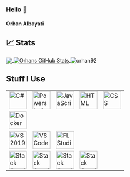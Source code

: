 ### Hello 👋

#### Orhan Albayati

## &#x1f4c8; Stats
<a href="https://github.com/orhan92/">
  <img align="center" src="https://github-readme-stats.vercel.app/api/top-langs/?username=orhan92&hide=java,html&title_color=ffffff&text_color=c9cacc&icon_color=2bbc8a&bg_color=1d1f21" />
</a>
<a href="https://github.com/orhan92">
  <img align="center" src="https://github-readme-stats.vercel.app/api?username=orhan92&show_icons=true&line_height=27&count_private=true&title_color=ffffff&text_color=c9cacc&icon_color=2bbc8a&bg_color=1d1f21" alt="Orhans GitHub Stats" />
</a>
<img align="center" src="https://github-readme-streak-stats.herokuapp.com/?user=orhan92&count_private=true&theme=radical" alt="orhan92" />

## Stuff I Use

<table>
    <tbody>
        <tr>
          <td><a href="#"><img alt="C#" title="C#" height="48px" src="https://img.icons8.com/color/48/000000/c-sharp-logo.png"/></a></td>
          <td><a href="#"><img alt="Powershell" title="Powershell" height="48px" src="https://img.icons8.com/color/48/000000/powershell.png"/></a></td>
          <td><a href="#"><img alt="JavaScript" title="ErrorScript" height="48px" src="https://img.icons8.com/color/48/000000/javascript.png"/></a></td>
          <td><a href="#"><img alt="HTML" title="HTML" height="48px" src="https://img.icons8.com/nolan/64/html.png"/></a></td>
          <td><a href="#"><img alt="CSS" title="CSS" height="48px" src="https://img.icons8.com/nolan/64/css-filetype.png"/></a></td>
      </tr>
      <tr>
          <td><a href="#"><img alt="Docker" title="Container Whale" height="48px" src="https://img.icons8.com/color/48/000000/docker.png"/></a></td>
      </tr>
      <tr>
          <td><a href="#"><img alt="VS2019" title="VS2019" height="48px" src="https://img.icons8.com/fluent/48/000000/visual-studio-2019.png"/></a></td>
          <td><a href="#"><img alt="VS Code" title="VS Code" height="48px" src="https://img.icons8.com/fluent/48/000000/visual-studio-code-2019.png"/></a></td>
          <td><a href="#"><img alt="FL Studio" title="FL Studio" height="48px" src="https://img.icons8.com/color/48/000000/fl-studio.png"/></a></td>
      </tr>
      <tr>
          <td><a href="#"><img alt="Stack Overflow" title="Too much" height="48px" src="https://img.icons8.com/color/48/000000/stackoverflow.png"/></a></td>
          <td><a href="#"><img alt="Stack Overflow" title="Stack" height="48px" src="https://img.icons8.com/color/48/000000/stackoverflow.png"/></a></td>
          <td><a href="#"><img alt="Stack Overflow" title="Overflow" height="48px" src="https://img.icons8.com/color/48/000000/stackoverflow.png"/></a></td>
          <td><a href="#"><img alt="Stack Overflow" title=":)" height="48px" src="https://img.icons8.com/color/48/000000/stackoverflow.png"/></a></td>
        </tr>
    </tbody>
</table>
